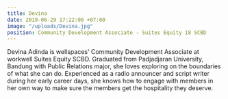 ```yaml
---
title: Devina
date: 2019-06-29 17:22:00 +07:00
image: "/uploads/Devina.jpg"
position: Community Development Associate - Suites Equity 18 SCBD
---
```


Devina Adinda is wellspaces' Community Development Associate at workwell Suites Equity SCBD. Graduated from Padjadjaran University, Bandung with Public Relations major, she loves exploring on the boundaries of what she can do. Experienced as a radio announcer and script writer during her early career days, she knows how to engage with members in her own way to make sure the members get the hospitality they deserve.